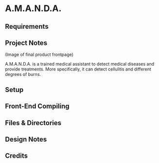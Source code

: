 # A.M.A.N.D.A.

## Requirements

## Project Notes

(Image of final product frontpage)

A.M.A.N.D.A. is a trained medical assistant to detect medical diseases and provide treatments. More specifically, it can detect cellulitis and different degrees of burns.

## Setup

## Front-End Compiling

## Files & Directories

## Design Notes

## Credits
